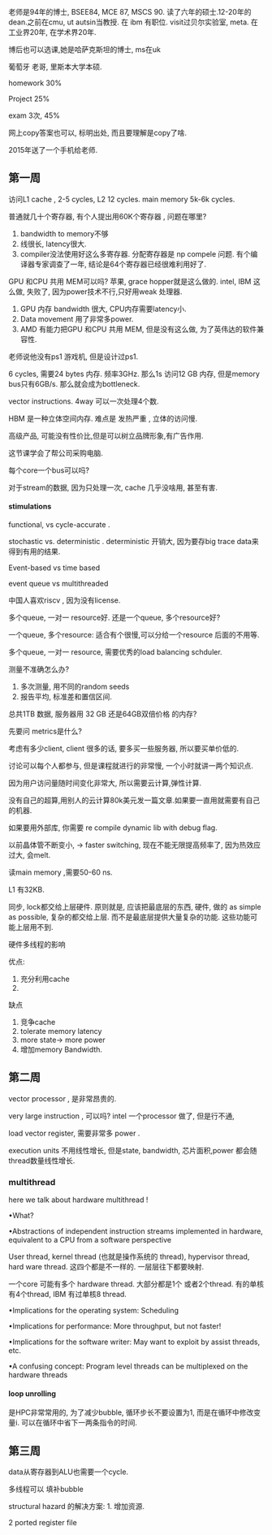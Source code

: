 老师是94年的博士, BSEE84,  MCE  87,  MSCS 90. 读了六年的硕士.12-20年的dean.之前在cmu, ut autsin当教授. 在 ibm 有职位. visit过贝尔实验室, meta. 在工业界20年, 在学术界20年.  

博后也可以选课,她是哈萨克斯坦的博士, ms在uk

葡萄牙 老哥, 里斯本大学本硕.

homework 30% 

Project 25%

exam 3次,  45%

网上copy答案也可以,  标明出处, 而且要理解是copy了啥.

2015年送了一个手机给老师.

## 第一周

访问L1 cache , 2-5 cycles, L2 12 cycles. main memory 5k-6k cycles.

普通就几十个寄存器, 有个人提出用60K个寄存器  , 问题在哪里?

1. bandwidth to memory不够
2. 线很长, latency很大. 
3. compiler没法使用好这么多寄存器. 分配寄存器是 np compele 问题.   有个编译器专家调查了一年, 结论是64个寄存器已经很难利用好了.

GPU 和CPU 共用 MEM可以吗?  苹果,  grace hopper就是这么做的. intel, IBM 这么做, 失败了, 因为power技术不行,只好用weak 处理器. 

1. GPU 内存 bandwidth 很大, CPU内存需要latency小. 
2. Data movement 用了非常多power.
3. AMD 有能力把GPU 和CPU 共用 MEM, 但是没有这么做, 为了英伟达的软件兼容性.

老师说他没有ps1 游戏机, 但是设计过ps1.

6 cycles, 需要24 bytes 内存.  频率3GHz. 那么1s 访问12 GB 内存, 但是memory bus只有6GB/s. 那么就会成为bottleneck.

vector instructions. 4way  可以一次处理4个数. 

HBM 是一种立体空间内存.   难点是 发热严重 ,  立体的访问慢. 

高级产品, 可能没有性价比,但是可以树立品牌形象,有广告作用.  

这节课学会了帮公司采购电脑.

每个core一个bus可以吗? 

对于stream的数据, 因为只处理一次,  cache 几乎没啥用, 甚至有害. 

#### stimulations

functional, vs cycle-accurate .

stochastic vs. deterministic .   deterministic 开销大, 因为要存big trace data来得到有用的结果.

Event-based vs time based

event queue vs multithreaded

中国人喜欢riscv , 因为没有license.





多个queue, 一对一 resource好. 还是一个queue,  多个resource好?

一个queue,  多个resource:   适合有个很慢,可以分给一个resource 后面的不用等.

 多个queue, 一对一 resource, 需要优秀的load balancing schduler.  



测量不准确怎么办?

1. 多次测量, 用不同的random seeds
2. 报告平均, 标准差和置信区间. 



总共1TB 数据, 服务器用 32 GB 还是64GB双倍价格 的内存? 

先要问 metrics是什么? 

考虑有多少client, client 很多的话, 要多买一些服务器, 所以要买单价低的. 



讨论可以每个人都参与, 但是课程就进行的非常慢, 一个小时就讲一两个知识点. 

因为用户访问量随时间变化非常大, 所以需要云计算,弹性计算. 

没有自己的超算,用别人的云计算80k美元发一篇文章.如果要一直用就需要有自己的机器. 

如果要用外部库, 你需要 re compile dynamic lib with debug flag.



以前晶体管不断变小, ->  faster switching, 现在不能无限提高频率了, 因为热效应过大, 会melt. 

读main memory ,需要50-60 ns.

L1  有32KB.

同步, lock都交给上层硬件. 原则就是, 应该把最底层的东西, 硬件,  做的 as simple as possible, 复杂的都交给上层. 而不是最底层提供大量复杂的功能. 这些功能可能上层用不到. 



硬件多线程的影响

优点:

1. 充分利用cache
2. 

缺点

1. 竞争cache
2. tolerate memory latency
3. more state-> more power
4. 增加memory Bandwidth.

## 第二周

vector processor , 是非常昂贵的. 

very large instruction , 可以吗? intel 一个processor 做了, 但是行不通, 

load vector register, 需要非常多 power .

execution units 不用线性增长, 但是state, bandwidth, 芯片面积,power 都会随thread数量线性增长. 

### multithread

here we talk about hardware multithread !

•What?

•Abstractions of independent instruction streams implemented in hardware, equivalent to a CPU from a software perspective

User thread, kernel thread (也就是操作系统的 thread),  hypervisor thread, hard ware thread. 这四个都是不一样的. 一层层往下都要映射. 

一个core 可能有多个 hardware thread.  大部分都是1个 或者2个thread.  有的单核有4个thread, IBM 有过单核8 thread. 

•Implications for the operating system: Scheduling

•Implications for performance: More throughput, but not faster!

•Implications for the software writer: May want to exploit by assist threads, etc.

•A confusing concept: Program level threads can be multiplexed on the hardware threads



#### loop unrolling

是HPC非常常用的, 为了减少bubble, 循环步长不要设置为1, 而是在循环中修改变量i. 可以在循环中省下一两条指令的时间. 

## 第三周

data从寄存器到ALU也需要一个cycle.

多线程可以 填补bubble

structural hazard 的解决方案:  1.  增加资源. 

2 ported register file
